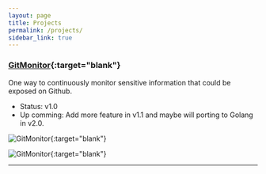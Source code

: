 ```yaml
---
layout: page
title: Projects
permalink: /projects/
sidebar_link: true
---
```


### [GitMonitor](https://github.com/Talkaboutcybersecurity/GitMonitor){:target="blank"}

One way to continuously monitor sensitive information that could be exposed on Github.

- Status: v1.0
- Up comming: Add more feature in v1.1 and maybe will porting to Golang in v2.0.

![GitMonitor](https://github.com/Talkaboutcybersecurity/GitMonitor/raw/master/images/action1.gif){:target="blank"}

![GitMonitor](https://github.com/Talkaboutcybersecurity/GitMonitor/raw/master/images/action2.gif){:target="blank"}

***